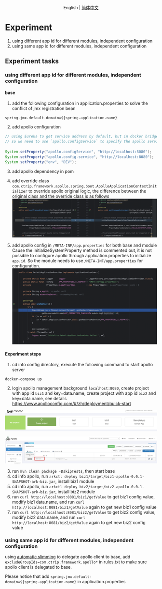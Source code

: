 <div align="center">

English | [简体中文](./README-zh_CN.md)

</div>

# Experiment
1. using different app id for different modules, independent configuration
2. using same app id for different modules, independent configuration

## Experiment tasks
### using different app id for different modules, independent configuration
#### base
1. add the following configuration in application.properties to solve the conflict of jmx registration bean
```properties
spring.jmx.default-domain=${spring.application.name}
```
2. add apollo configuration
```java
// using Eureka to get service address by default, but in docker bridge network mode, the service address is virtual subnet address
// so we need to use `apollo.configService` to specify the apollo service address as localhost

System.setProperty("apollo.configService", "http://localhost:8080");
System.setProperty("apollo.config-service", "http://localhost:8080");
System.setProperty("env", "DEV");
```
3. add apollo dependency in pom

4. add override class `com.ctrip.framework.apollo.spring.boot.ApolloApplicationContextInitializer` to override apollo original logic, the difference between the original class and the override class is as follows
   ![diff.png](imgs/diff.png)

5. add apollo config in `/META-INF/app.properties` for both base and module
   Cause the initializeSystemProperty method is commented out, it is not possible to configure apollo through application.properties to initialize `app.id`. So the module needs to use `/META-INF/app.properties` for configuration.
   ![init.png](imgs/init.png)

#### Experiment steps
1. cd into config directory, execute the following command to start apollo server
```shell
docker-compose up
```
2. login apollo management background `localhost:8080`, create project with app id `biz1` and key=data.name, create project with app id `biz2` and key=data.name, see details https://www.apolloconfig.com/#/zh/deployment/quick-start

![apps.png](imgs/apps.png)

![app-data-name.png](imgs/app-data-name.png)

3. run `mvn clean package -DskipTests`, then start base
4. cd info apollo, run `arkctl deploy biz1/target/biz1-apollo-0.0.1-SNAPSHOT-ark-biz.jar`, install biz1 module
5. cd info apollo, run `arkctl deploy biz2/target/biz2-apollo-0.0.1-SNAPSHOT-ark-biz.jar`, install biz2 module
6. run `curl http://localhost:8081/biz1/getValue` to get biz1 config value, modify biz1 data.name, and run `curl http://localhost:8081/biz1/getValue` again to get new biz1 config value
7. run `curl http://localhost:8081/biz2/getValue` to get biz2 config value, modify biz2 data.name, and run `curl http://localhost:8081/biz2/getValue` again to get new biz2 config value

### using same app id for different modules, independent configuration
using [automatic slimming](https://koupleless.gitee.io/docs/tutorials/module-development/module-slimming/#%E4%B8%80%E9%94%AE%E8%87%AA%E5%8A%A8%E7%98%A6%E8%BA%AB) to delegate apollo client to base, add `excludeGroupIds=com.ctrip.framework.apollo*` in rules.txt to make sure apollo client is delegated to base.

Please notice that add `spring.jmx.default-domain=${spring.application.name}` in application.properties